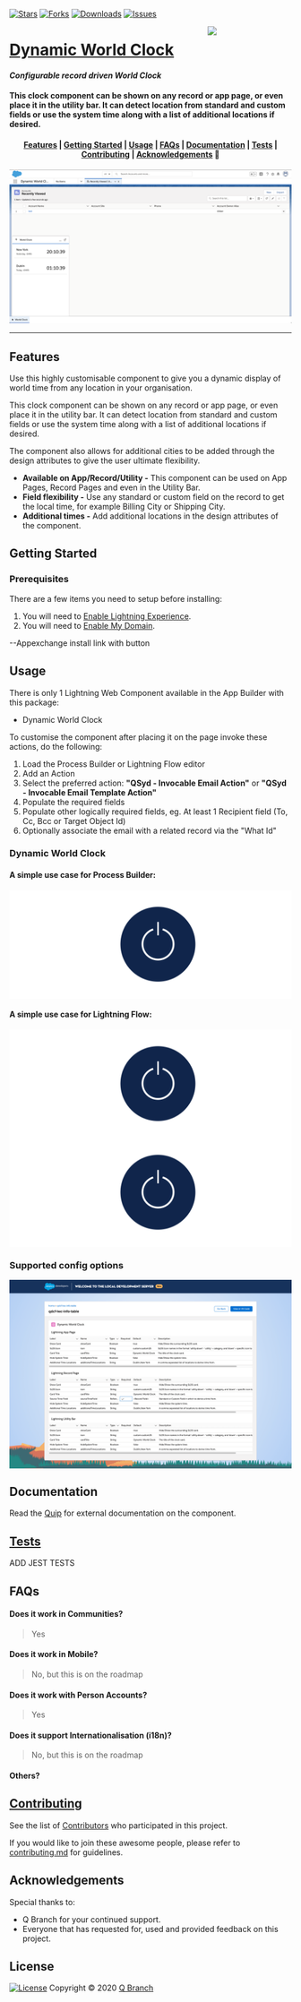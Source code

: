 [![Stars][stars-shield]][repository-url] [![Forks][forks-shield]][repository-url] [![Downloads][downloads-shield]][downloads-url] [![Issues][issues-shield]][issues-url]

<div>
	<img align="right" width="150" src="../master/images/qbranch_logo.gif">
</div>

# <a href="https://appexchange.salesforce.com/appxListingDetail?listingId=a0N3A00000FZGsLUAX">Dynamic World Clock</a>

#### _Configurable record driven World Clock_

#### This clock component can be shown on any record or app page, or even place it in the utility bar. It can detect location from standard and custom fields or use the system time along with a list of additional locations if desired.

<h4 align="center">
	<a href="#features">Features</a> |
	<a href="#getting-started">Getting Started</a> |
	<a href="#usage">Usage</a> |
	<a href="#faqs">FAQs</a> |
	<a href="#documentation">Documentation</a> |
    	<a href="#tests">Tests</a> |
	<a href="#contributing">Contributing</a> |
	<a href="#acknowledgements">Acknowledgements</a> 🥰
</h4>

<p align="center">
	<img src="images/screenshot2.png">
</p>

---

## Features

Use this highly customisable component to give you a dynamic display of world time from any location in your organisation.

This clock component can be shown on any record or app page, or even place it in the utility bar. It can detect location from standard and custom fields or use the system time along with a list of additional locations if desired.

The component also allows for additional cities to be added through the design attributes to give the user ultimate flexibility.

- **Available on App/Record/Utility -** This component can be used on App Pages, Record Pages and even in the Utility Bar.
- **Field flexibility -** Use any standard or custom field on the record to get the local time, for example Billing City or Shipping City.
- **Additional times -** Add additional locations in the design attributes of the component.

## Getting Started

### Prerequisites

There are a few items you need to setup before installing:

1. You will need to [Enable Lightning Experience](https://trailhead.salesforce.com/en/content/learn/modules/lex_migration_introduction/lex_migration_introduction_administration).
2. You will need to [Enable My Domain](https://trailhead.salesforce.com/en/content/learn/modules/identity_login/identity_login_my_domain).

--Appexchange install link with button

## Usage

There is only 1 Lightning Web Component available in the App Builder with this package:

- Dynamic World Clock

To customise the component after placing it on the page invoke these actions, do the following:

1. Load the Process Builder or Lightning Flow editor
2. Add an Action
3. Select the preferred action: **"QSyd - Invocable Email Action"** or **"QSyd - Invocable Email Template Action"**
4. Populate the required fields
5. Populate other logically required fields, eg. At least 1 Recipient field (To, Cc, Bcc or Target Object Id)
6. Optionally associate the email with a related record via the "What Id"

### Dynamic World Clock

#### A simple use case for Process Builder:

<div>
	<img align="center" src="images/qbranch_logo.gif">
</div>

#### A simple use case for Lightning Flow:

<div>
	<img align="center" src="images/qbranch_logo.gif">
<div>
	<img align="center" src="images/qbranch_logo.gif">
</div>

### Supported config options

<div>
	<img align="center" src="images/screenshot3.png">
</div>

## Documentation

Read the [Quip][quip-url] for external documentation on the component.

## [Tests][tests-url]

ADD JEST TESTS

## FAQs

#### Does it work in Communities?

> Yes

#### Does it work in Mobile?

> No, but this is on the roadmap

#### Does it work with Person Accounts?

> Yes

#### Does it support Internationalisation (i18n)?

> No, but this is on the roadmap

#### Others?

## [Contributing](/CONTRIBUTING.md)

See the list of [Contributors][contributors-url] who participated in this project.

If you would like to join these awesome people, please refer to [contributing.md](/CONTRIBUTING.md) for guidelines.

## Acknowledgements

Special thanks to:

- Q Branch for your continued support.
- Everyone that has requested for, used and provided feedback on this project.

## License

[![License][license-shield]][license-url] Copyright © 2020 [Q Branch][author-url]

<!--- Images -->

[stars-shield]: https://img.shields.io/github/stars/sfdc-qbranch/DynamicWorldClock?style=flat-square&color=green
[forks-shield]: https://img.shields.io/github/forks/sfdc-qbranch/DynamicWorldClock?style=flat-square
[version-shield]: https://img.shields.io/github/tag/sfdc-qbranch/DynamicWorldClock?label=release&color=green
[downloads-shield]: https://img.shields.io/github/downloads/sfdc-qbranch/DynamicWorldClock/total?style=flat-square&color=violet
[issues-shield]: https://img.shields.io/github/issues-raw/sfdc-qbranch/DynamicWorldClock?style=flat-square&color=red
[license-shield]: https://img.shields.io/badge/License-BSD%203--Clause-blue.svg

<!--- Urls -->

[repository-url]: https://github.com/sfdc-qbranch/DynamicWorldClock
[downloads-url]: https://github.com/sfdc-qbranch/DynamicWorldClock/releases
[issues-url]: https://github.com/sfdc-qbranch/DynamicWorldClock/issues
[license-url]: https://opensource.org/licenses/BSD-3-Clause
[author-url]: http://github.com/shocks13
[contributors-url]: https://github.com/sfdc-qbranch/DynamicWorldClock/contributors
[tests-url]: https://github.com/sfdc-qbranch/DynamicWorldClock/tests
[quip-url]: https://salesforce.quip.com/um8sAuXNyCnO
